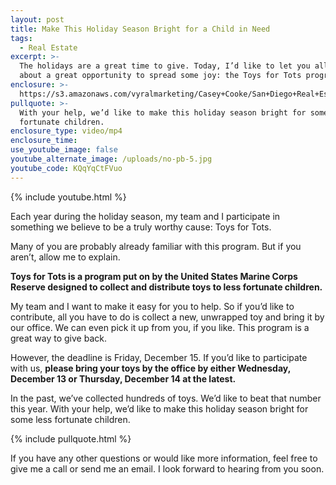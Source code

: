 ```yaml
---
layout: post
title: Make This Holiday Season Bright for a Child in Need
tags:
  - Real Estate
excerpt: >-
  The holidays are a great time to give. Today, I’d like to let you all know
  about a great opportunity to spread some joy: the Toys for Tots program.
enclosure: >-
  https://s3.amazonaws.com/vyralmarketing/Casey+Cooke/San+Diego+Real+Estate+Agent-+Make+This+Holiday+Season+Bright+for+a+Child+in+Need.mp4
pullquote: >-
  With your help, we’d like to make this holiday season bright for some less
  fortunate children.
enclosure_type: video/mp4
enclosure_time:
use_youtube_image: false
youtube_alternate_image: /uploads/no-pb-5.jpg
youtube_code: KQqYqCtFVuo
---
```



{% include youtube.html %}

Each year during the holiday season, my team and I participate in something we believe to be a truly worthy cause: Toys for Tots.&nbsp;

Many of you are probably already familiar with this program. But if you aren’t, allow me to explain.

**Toys for Tots is a program put on by the United States Marine Corps Reserve designed to collect and distribute toys to less fortunate children.**&nbsp;

My team and I want to make it easy for you to help. So if you’d like to contribute, all you have to do is collect a new, unwrapped toy and bring it by our office. We can even pick it up from you, if you like. This program is a great way to give back.

However, the deadline is Friday, December 15. If you’d like to participate with us, **please bring your toys by the office by either Wednesday, December 13 or Thursday, December 14 at the latest.**

In the past, we’ve collected hundreds of toys. We’d like to beat that number this year. With your help, we’d like to make this holiday season bright for some less fortunate children.

{% include pullquote.html %}

If you have any other questions or would like more information, feel free to give me a call or send me an email. I look forward to hearing from you soon.<br>&nbsp;